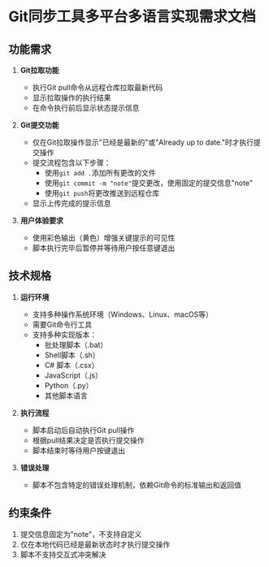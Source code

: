 # Git同步工具多平台多语言实现需求文档

## 功能需求

1. **Git拉取功能**
   - 执行Git pull命令从远程仓库拉取最新代码
   - 显示拉取操作的执行结果
   - 在命令执行前后显示状态提示信息

2. **Git提交功能**
   - 仅在Git拉取操作显示"已经是最新的"或"Already up to date."时才执行提交操作
   - 提交流程包含以下步骤：
     - 使用`git add .`添加所有更改的文件
     - 使用`git commit -m "note"`提交更改，使用固定的提交信息"note"
     - 使用`git push`将更改推送到远程仓库
   - 显示上传完成的提示信息

3. **用户体验要求**
   - 使用彩色输出（黄色）增强关键提示的可见性
   - 脚本执行完毕后暂停并等待用户按任意键退出

## 技术规格

1. **运行环境**
   - 支持多种操作系统环境（Windows、Linux、macOS等）
   - 需要Git命令行工具
   - 支持多种实现版本：
     - 批处理脚本（.bat）
     - Shell脚本（.sh）
     - C# 脚本（.csx）
     - JavaScript（.js）
     - Python（.py）
     - 其他脚本语言

2. **执行流程**
   - 脚本启动后自动执行Git pull操作
   - 根据pull结果决定是否执行提交操作
   - 脚本结束时等待用户按键退出

3. **错误处理**
   - 脚本不包含特定的错误处理机制，依赖Git命令的标准输出和返回值

## 约束条件

1. 提交信息固定为"note"，不支持自定义
2. 仅在本地代码已经是最新状态时才执行提交操作
3. 脚本不支持交互式冲突解决 